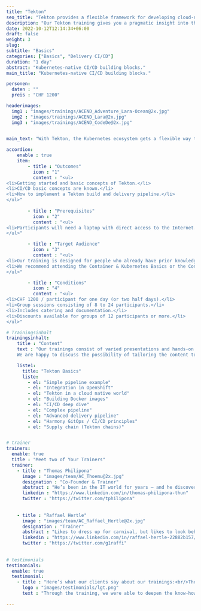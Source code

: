 ```yaml
---
title: "Tekton"
seo_title: "Tekton provides a flexible framework for developing cloud-native CI/CD pipelines."
description: "Our Tekton training gives you a pragmatic insight into the world of continuous integration and conitinuous delivery systems (CI/CD)."
date: 2022-10-12T12:14:34+06:00
draft: false
weight: 3
slug: 
subtitle: "Basics"
categories: ["Basics", "Delivery CI/CD"]
duration: "1 day"
abstract: "Kubernetes-native CI/CD building blocks."
main_title: "Kubernetes-native CI/CD building blocks."

personen: 
  daten : ""
  preis : "CHF 1200"

headerimages:
  img1 : "images/trainings/ACEND_Adventure_Lara-Ocean@2x.jpg"
  img2 : "images/trainings/ACEND_Lara@2x.jpg"
  img3 : "images/trainings/ACEND_CodeDe@2x.jpg"
  

main_text: "With Tekton, the Kubernetes ecosystem gets a flexible way to integrate continuous integration and continuous delivery systems. With a modular approach, Steps, Tasks and Pipelines become standardized cloud-native resources. In Tekton Basics training, you'll get a chance to see for yourself how the CI/CD world is seamlessly integrated into cloud-centric environments."

accordion:
    enable : true
    item: 
        - title : "Outcomes"
          icon : "1"
          content : "<ul>
<li>Getting started and basic concepts of Tekton.</li>
<li>CI/CD basic concepts are known.</li>
<li>How to implement a Tekton build and delivery pipeline.</li>
</ul>"
 
        - title : "Prerequisites"
          icon : "2"
          content : "<ul>
<li>Participants will need a laptop with direct access to the Internet.</li>
</ul>"

        - title : "Target Audience"
          icon : "3"
          content : "<ul>
<li>Our training is designed for people who already have prior knowledge of container technologies, Git and Kubernetes.</li>
<li>We recommend attending the Container & Kubernetes Basics or the Container & OpenShift Basics training before registering for this course.</li>
</ul>"

        - title : "Conditions"
          icon : "4"
          content : "<ul>
<li>CHF 1200 / participant for one day (or two half days).</li>
<li>Group sessions consisting of 8 to 24 participants.</li>
<li>Includes catering and documentation.</li>
<li>Discounts available for groups of 12 participants or more.</li>
</ul>"

# Trainingsinhalt
trainingsinhalt: 
    title : "Content"
    text : "Our trainings consist of varied presentations and hands-on labs in order to teach content in an appealing fashion. 
    We are happy to discuss the possibility of tailoring the content to your infrastructure. Should you require additional contents, we can adapt the program to your needs."

    liste1:
      title: "Tekton Basics"
      liste:
        - el: "Simple pipeline example"
        - el: "Integration in OpenShift"
        - el: "Tekton in a cloud native world"
        - el: "Building Docker images"
        - el: "CI/CD deep dive"
        - el: "Complex pipeline"
        - el: "Advanced delivery pipeline"
        - el: "Harmony GitOps / CI/CD principles"
        - el: "Supply chain (Tekton chains)"


# trainer
trainers:
  enable: true
  title : "Meet two of Your Trainers"
  trainer:
    - title : "Thomas Philipona"
      image : "images/team/AC_Thoemu@2x.jpg"
      designation : "Co-Founder & Trainer"
      abstract : "He’s been in the IT world for years – and he discovers everything else on his bicycle."
      linkedin : "https://www.linkedin.com/in/thomas-philipona-thun"
      twitter : "https://twitter.com/tphilipona"
    
    
    - title : "Raffael Hertle"
      image : "images/team/AC_Raffael_Hertle@2x.jpg"
      designation : "Trainer"
      abstract : "Likes to dress up for carnival, but likes to look behind the masks when it comes to cloud native technologies"
      linkedin : "https://www.linkedin.com/in/raffael-hertle-22882b157/"
      twitter : "https://twitter.com/g1raffi"
      
      
# testimonials
testimonials:
  enable: true
  testimonial:
    - title : "Here’s what our clients say about our trainings:<br/>Thomas Abbrederis, Vaduz"
      logo : "images/testimonials/lgt.png"
      text : "Through the training, we were able to deepen the know-how in the area of modern container technology in a practical way with the OpenShift platform provided. The very competent trainers were able to reduce the respect for the new container technologies and thus provide the training participants with a very good baseline for the future."
      
---
```

